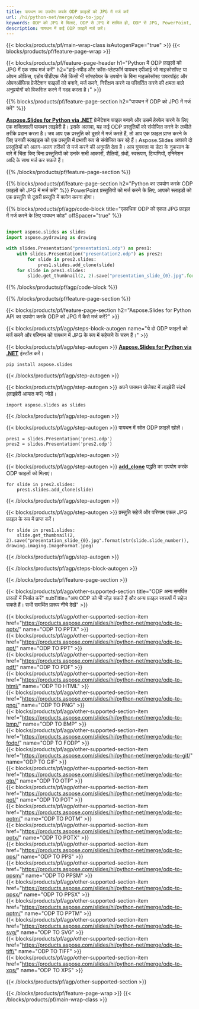```yaml
---
title: पायथन का उपयोग करके ODP फ़ाइलों को JPG में मर्ज करें
url: /hi/python-net/merge/odp-to-jpg/
keywords: ODP को JPG में मिलाएं, ODP से JPG में शामिल हों, ODP से JPG, PowerPoint, प्रेजेंटेशन, JPG, Python, Aspose को मिलाएं
description: पायथन में कई ODP फ़ाइलें मर्ज करें।
---
```


{{< blocks/products/pf/main-wrap-class isAutogenPage="true" >}}
{{< blocks/products/pf/feature-page-wrap >}}

{{< blocks/products/pf/feature-page-header h1="Python में ODP फ़ाइलों को JPG में एक साथ मर्ज करें" h2="हाई-स्पीड और क्रॉस-प्लेटफॉर्म पायथन एपीआई जो माइक्रोसॉफ्ट या ओपन ऑफिस, एडोब पीडीएफ जैसे किसी भी सॉफ्टवेयर के उपयोग के बिना माइक्रोसॉफ्ट पावरपॉइंट और ओपनऑफिस प्रेजेंटेशन फाइलों को बनाने, मर्ज करने, निरीक्षण करने या परिवर्तित करने की क्षमता वाले अनुप्रयोगों को विकसित करने में मदद करता है।" >}}

{{% blocks/products/pf/feature-page-section h2="पायथन में ODP को JPG में मर्ज करें" %}}

[**Aspose.Slides for Python via .NET**](https://products.aspose.com/slides/hi/python-net/) प्रेजेंटेशन फाइल बनाने और उसमें हेरफेर करने के लिए एक शक्तिशाली पायथन लाइब्रेरी है। इसके अलावा, यह कई ODP प्रस्तुतियों को संयोजित करने के लचीले तरीके प्रदान करता है। जब आप एक प्रस्तुति को दूसरे में मर्ज करते हैं, तो आप एक फ़ाइल प्राप्त करने के लिए उनकी स्लाइड्स को एक प्रस्तुति में प्रभावी रूप से संयोजित कर रहे हैं। Aspose.Slides आपको दो प्रस्तुतियों को अलग-अलग तरीकों से मर्ज करने की अनुमति देता है। आप गुणवत्ता या डेटा के नुकसान के बारे में चिंता किए बिना प्रस्तुतियों को उनके सभी आकारों, शैलियों, ग्रंथों, स्वरूपण, टिप्पणियों, एनिमेशन आदि के साथ मर्ज कर सकते हैं।

{{% /blocks/products/pf/feature-page-section %}}

{{% blocks/products/pf/feature-page-section  h2="Python का उपयोग करके ODP फ़ाइलों को JPG में मर्ज करें" %}}
PowerPoint प्रस्तुतियों को मर्ज करने के लिए, आपको स्लाइडों को एक प्रस्तुति से दूसरी प्रस्तुति में क्लोन करना होगा।

{{% blocks/products/pf/agp/code-block title="एकाधिक ODP को एकल JPG फ़ाइल में मर्ज करने के लिए पायथन कोड" offSpacer="true" %}}

```python

import aspose.slides as slides
import aspose.pydrawing as drawing

with slides.Presentation("presentation1.odp") as pres1:
    with slides.Presentation("presentation2.odp") as pres2:
        for slide in pres2.slides:
            pres1.slides.add_clone(slide)
    for slide in pres1.slides:
        slide.get_thumbnail(2, 2).save("presentation_slide_{0}.jpg".format(str(slide.slide_number)), drawing.imaging.ImageFormat.jpeg)
```


{{% /blocks/products/pf/agp/code-block %}}

{{% /blocks/products/pf/feature-page-section %}}

{{< blocks/products/pf/feature-page-section  h2="Aspose.Slides for Python API का उपयोग करके ODP को JPG में कैसे मर्ज करें?" >}}

{{< blocks/products/pf/agp/steps-block-autogen name="ये दो ODP फाइलों को मर्ज करने और परिणाम को पायथन में JPG के रूप में सहेजने के चरण हैं।" >}}

{{< blocks/products/pf/agp/step-autogen >}}
[**Aspose.Slides for Python via .NET**](https://products.aspose.com/slides/hi/python-net/) इंस्टॉल करें।
```
pip install aspose.slides
```
{{< /blocks/products/pf/agp/step-autogen >}}

{{< blocks/products/pf/agp/step-autogen >}}
अपने पायथन प्रोजेक्ट में लाइब्रेरी संदर्भ (लाइब्रेरी आयात करें) जोड़ें।
```
import aspose.slides as slides
```
{{< /blocks/products/pf/agp/step-autogen >}}

{{< blocks/products/pf/agp/step-autogen >}}
पायथन में स्रोत ODP फ़ाइलें खोलें।
```
pres1 = slides.Presentation('pres1.odp')
pres2 = slides.Presentation('pres2.odp')
```
{{< /blocks/products/pf/agp/step-autogen >}}

{{< blocks/products/pf/agp/step-autogen >}}
[**add_clone**](https://reference.aspose.com/slides/python-net/aspose.slides/islidecollection/#methods) पद्धति का उपयोग करके ODP फाइलों को मिलाएं।
```
for slide in pres2.slides:
    pres1.slides.add_clone(slide)
```
{{< /blocks/products/pf/agp/step-autogen >}}

{{< blocks/products/pf/agp/step-autogen >}}
प्रस्तुति सहेजें और परिणाम एकल JPG फ़ाइल के रूप में प्राप्त करें।
```
for slide in pres1.slides:
    slide.get_thumbnail(2, 2).save("presentation_slide_{0}.jpg".format(str(slide.slide_number)), drawing.imaging.ImageFormat.jpeg)
```

{{< /blocks/products/pf/agp/step-autogen >}}

{{< /blocks/products/pf/agp/steps-block-autogen >}}

{{< /blocks/products/pf/feature-page-section >}}

{{< blocks/products/pf/agp/other-supported-section title="ODP अन्य समर्थित प्रारूपों में निर्यात करें" subTitle="आप ODP को भी जोड़ सकते हैं और अन्य फ़ाइल स्वरूपों में सहेज सकते हैं। सभी समर्थित प्रारूप नीचे देखें" >}}

{{< blocks/products/pf/agp/other-supported-section-item href="https://products.aspose.com/slides/hi/python-net/merge/odp-to-pptx/" name="ODP TO PPTX" >}}  
{{< blocks/products/pf/agp/other-supported-section-item href="https://products.aspose.com/slides/hi/python-net/merge/odp-to-ppt/" name="ODP TO PPT" >}}  
{{< blocks/products/pf/agp/other-supported-section-item href="https://products.aspose.com/slides/hi/python-net/merge/odp-to-pdf/" name="ODP TO PDF" >}}  
{{< blocks/products/pf/agp/other-supported-section-item href="https://products.aspose.com/slides/hi/python-net/merge/odp-to-html/" name="ODP TO HTML" >}}  
{{< blocks/products/pf/agp/other-supported-section-item href="https://products.aspose.com/slides/hi/python-net/merge/odp-to-png/" name="ODP TO PNG" >}}  
{{< blocks/products/pf/agp/other-supported-section-item href="https://products.aspose.com/slides/hi/python-net/merge/odp-to-bmp/" name="ODP TO BMP" >}}  
{{< blocks/products/pf/agp/other-supported-section-item href="https://products.aspose.com/slides/hi/python-net/merge/odp-to-fodp/" name="ODP TO FODP" >}}  
{{< blocks/products/pf/agp/other-supported-section-item href="https://products.aspose.com/slides/hi/python-net/merge/odp-to-gif/" name="ODP TO GIF" >}}  
{{< blocks/products/pf/agp/other-supported-section-item href="https://products.aspose.com/slides/hi/python-net/merge/odp-to-otp/" name="ODP TO OTP" >}}  
{{< blocks/products/pf/agp/other-supported-section-item href="https://products.aspose.com/slides/hi/python-net/merge/odp-to-pot/" name="ODP TO POT" >}}  
{{< blocks/products/pf/agp/other-supported-section-item href="https://products.aspose.com/slides/hi/python-net/merge/odp-to-potm/" name="ODP TO POTM" >}}  
{{< blocks/products/pf/agp/other-supported-section-item href="https://products.aspose.com/slides/hi/python-net/merge/odp-to-potx/" name="ODP TO POTX" >}}  
{{< blocks/products/pf/agp/other-supported-section-item href="https://products.aspose.com/slides/hi/python-net/merge/odp-to-pps/" name="ODP TO PPS" >}}  
{{< blocks/products/pf/agp/other-supported-section-item href="https://products.aspose.com/slides/hi/python-net/merge/odp-to-ppsm/" name="ODP TO PPSM" >}}  
{{< blocks/products/pf/agp/other-supported-section-item href="https://products.aspose.com/slides/hi/python-net/merge/odp-to-ppsx/" name="ODP TO PPSX" >}}  
{{< blocks/products/pf/agp/other-supported-section-item href="https://products.aspose.com/slides/hi/python-net/merge/odp-to-pptm/" name="ODP TO PPTM" >}}  
{{< blocks/products/pf/agp/other-supported-section-item href="https://products.aspose.com/slides/hi/python-net/merge/odp-to-svg/" name="ODP TO SVG" >}}  
{{< blocks/products/pf/agp/other-supported-section-item href="https://products.aspose.com/slides/hi/python-net/merge/odp-to-tiff/" name="ODP TO TIFF" >}}  
{{< blocks/products/pf/agp/other-supported-section-item href="https://products.aspose.com/slides/hi/python-net/merge/odp-to-xps/" name="ODP TO XPS" >}}  


{{< /blocks/products/pf/agp/other-supported-section >}}

{{< /blocks/products/pf/feature-page-wrap >}}
{{< /blocks/products/pf/main-wrap-class >}}